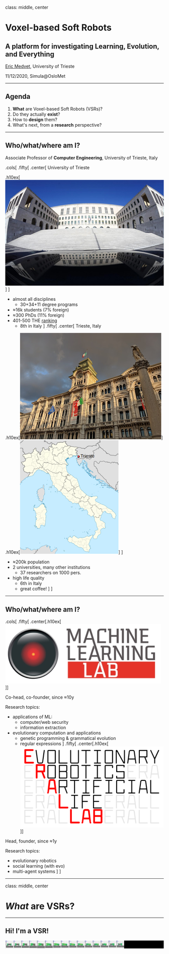 class: middle, center

# Voxel-based Soft Robots
## A platform for investigating Learning, Evolution, and Everything

[Eric Medvet](http://medvet.inginf.units.it/), University of Trieste

11/12/2020, Simula@OsloMet

---

## Agenda

1. **What** are Voxel-based Soft Robots (VSRs)?
2. Do they actually **exist**?
3. How to **design** them?
4. What's next, from a **research** perspective?

---

## Who/what/where am I?

Associate Professor of **Computer Engineering**, University of Trieste, Italy

.cols[
.fifty[
.center[
University of Trieste

.h10ex[![University of Trieste](imgs/units.jpg)]
]
- almost all disciplines
  - 30+34+11 degree programs
- ≈16k students (7% foreign)
- ≈300 PhDs (11% foreign)
- 401-500 THE [ranking](https://www.units.it/ranking)
  - 8th in Italy
]
.fifty[
.center[
Trieste, Italy

.h10ex[![Piazzà Unità](imgs/trieste.jpg)]
.h10ex[![Trieste in Italy](imgs/trieste-map.png)]
]
- ≈200k population
- 2 universities, many other institutions
  - 37 researchers on 1000 pers.
- high life quality
  - 6th in Italy
  - great coffee!
]
]

---

## Who/what/where am I?

.cols[
.fifty[
.center[.h10ex[![Machine Learning lab](imgs/logo-male.png)]]

Co-head, co-founder, since ≈10y

Research topics:
- applications of ML:
  - computer/web security
  - information extraction
- evolutionary computation and applications
  - genetic programming & grammatical evolution
  - regular expressions
]
.fifty[
.center[.h10ex[![Evolutionary Robotics and Artificial Life lab](imgs/logo-eral.png)]]

Head, founder, since ≈1y

Research topics:
- evolutionary robotics
- social learning (with evo)
- multi-agent systems
]
]

---

class: middle, center

# *What* are VSRs?

---

## Hi! I'm a VSR!

![An example VSR](imgs/frames.h.png)
